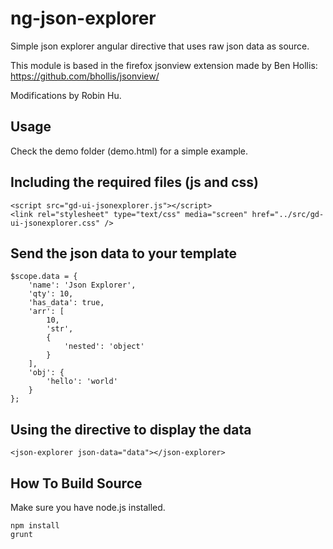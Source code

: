 ng-json-explorer
================

Simple json explorer angular directive that uses raw json data as source.

This module is based in the firefox jsonview extension made by Ben Hollis: https://github.com/bhollis/jsonview/

Modifications by Robin Hu.

Usage
-------------------------
Check the demo folder (demo.html) for a simple example.

Including the required files (js and css)
-------------------------
```
<script src="gd-ui-jsonexplorer.js"></script>
<link rel="stylesheet" type="text/css" media="screen" href="../src/gd-ui-jsonexplorer.css" />
```

Send the json data to your template
-------------------------
```
$scope.data = {
	'name': 'Json Explorer',
	'qty': 10,
	'has_data': true,
	'arr': [
		10,
		'str',
		{
			'nested': 'object'
		}
	],
	'obj': {
		'hello': 'world'
	}
};
```

Using the directive to display the data
-------------------------
```
<json-explorer json-data="data"></json-explorer>
```

How To Build Source
--------------------------

Make sure you have node.js installed.
```
npm install
grunt
```
